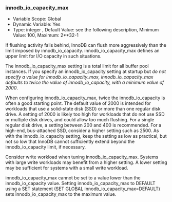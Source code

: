 ### innodb_io_capacity_max

* Variable Scope: Global
* Dynamic Variable: Yes
* Type: integer , Default Value: see the following description, Minimum Value: 100, Maximum: 2**32-1

If flushing activity falls behind, InnoDB can flush more aggressively than the limit imposed by
innodb_io_capacity. innodb_io_capacity_max defines an upper limit for I/O capacity in
such situations.

The innodb_io_capacity_max setting is a total limit for all buffer pool instances.
If you specify an innodb_io_capacity setting at startup but *do not specify a value for
innodb_io_capacity_max, innodb_io_capacity_max defaults to twice the value of
innodb_io_capacity, with a minimum value of 2000*.

When configuring innodb_io_capacity_max, twice the innodb_io_capacity is often a good
starting point. The default value of 2000 is intended for workloads that use a solid-state disk (SSD)
or more than one regular disk drive. A setting of 2000 is likely too high for workloads that do not
use SSD or multiple disk drives, and could allow too much flushing. For a single regular disk drive,
a setting between 200 and 400 is recommended. For a high-end, bus-attached SSD, consider a
higher setting such as 2500. As with the innodb_io_capacity setting, keep the setting as low as
practical, but not so low that InnoDB cannot sufficiently extend beyond the innodb_io_capacity
limit, if necessary.

Consider write workload when tuning innodb_io_capacity_max. Systems with large write
workloads may benefit from a higher setting. A lower setting may be sufficient for systems with a
small write workload.

innodb_io_capacity_max cannot be set to a value lower than the innodb_io_capacity value.
Setting innodb_io_capacity_max to DEFAULT using a SET statement (SET GLOBAL
innodb_io_capacity_max=DEFAULT) sets innodb_io_capacity_max to the maximum value.
